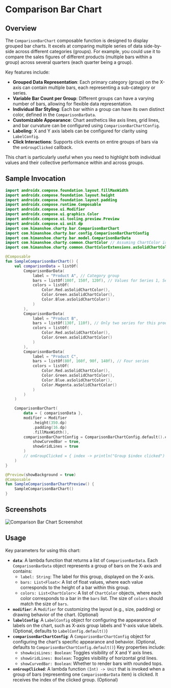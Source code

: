 # Comparison Bar Chart

## Overview
The `ComparisonBarChart` composable function is designed to display grouped bar charts. It excels at comparing multiple series of data side-by-side across different categories (groups). For example, you could use it to compare the sales figures of different products (multiple bars within a group) across several quarters (each quarter being a group).

Key features include:
- **Grouped Data Representation**: Each primary category (group) on the X-axis can contain multiple bars, each representing a sub-category or series.
- **Variable Bar Count per Group**: Different groups can have a varying number of bars, allowing for flexible data representation.
- **Individual Bar Styling**: Each bar within a group can have its own distinct color, defined in the `ComparisonBarData`.
- **Customizable Appearance**: Chart aesthetics like axis lines, grid lines, and bar curvature can be configured using `ComparisonBarChartConfig`.
- **Labeling**: X and Y axis labels can be configured for clarity using `LabelConfig`.
- **Click Interactions**: Supports click events on entire groups of bars via the `onGroupClicked` callback.

This chart is particularly useful when you need to highlight both individual values and their collective performance within and across groups.

## Sample Invocation

```kotlin
import androidx.compose.foundation.layout.fillMaxWidth
import androidx.compose.foundation.layout.height
import androidx.compose.foundation.layout.padding
import androidx.compose.runtime.Composable
import androidx.compose.ui.Modifier
import androidx.compose.ui.graphics.Color
import androidx.compose.ui.tooling.preview.Preview
import androidx.compose.ui.unit.dp
import com.himanshoe.charty.bar.ComparisonBarChart
import com.himanshoe.charty.bar.config.ComparisonBarChartConfig
import com.himanshoe.charty.bar.model.ComparisonBarData
import com.himanshoe.charty.common.ChartColor // Assuming ChartColor is directly usable or this is a typealias
import com.himanshoe.charty.common.ChartColorExtensions.asSolidChartColor // Ensure this import path is correct

@Composable
fun SampleComparisonBarChart() {
    val comparisonData = listOf(
        ComparisonBarData(
            label = "Product A", // Category group
            bars = listOf(100f, 150f, 120f), // Values for Series 1, Series 2, Series 3
            colors = listOf(
                Color.Red.asSolidChartColor(),
                Color.Green.asSolidChartColor(),
                Color.Blue.asSolidChartColor()
            )
        ),
        ComparisonBarData(
            label = "Product B",
            bars = listOf(130f, 110f), // Only two series for this product
            colors = listOf(
                Color.Red.asSolidChartColor(),
                Color.Green.asSolidChartColor()
            )
        ),
        ComparisonBarData(
            label = "Product C",
            bars = listOf(80f, 160f, 90f, 140f), // Four series
            colors = listOf(
                Color.Red.asSolidChartColor(),
                Color.Green.asSolidChartColor(),
                Color.Blue.asSolidChartColor(),
                Color.Magenta.asSolidChartColor()
            )
        )
    )

    ComparisonBarChart(
        data = { comparisonData },
        modifier = Modifier
            .height(350.dp)
            .padding(16.dp)
            .fillMaxWidth(),
        comparisonBarChartConfig = ComparisonBarChartConfig.default().copy(
            showCurvedBar = true,
            showGridLines = true
        )
        // onGroupClicked = { index -> println("Group $index clicked") }
    )
}

@Preview(showBackground = true)
@Composable
fun SampleComparisonBarChartPreview() {
    SampleComparisonBarChart()
}
```

## Screenshots
![Comparison Bar Chart Screenshot](comparison_bar_chart_screenshot.png) <!-- TODO: Add actual screenshot -->

## Usage
Key parameters for using this chart:

- **`data`**: A lambda function that returns a list of `ComparisonBarData`. Each `ComparisonBarData` object represents a group of bars on the X-axis and contains:
    - `label: String`: The label for this group, displayed on the X-axis.
    - `bars: List<Float>`: A list of float values, where each value corresponds to the height of a bar within this group.
    - `colors: List<ChartColor>`: A list of `ChartColor` objects, where each color corresponds to a bar in the `bars` list. The size of `colors` should match the size of `bars`.
- **`modifier`**: A `Modifier` for customizing the layout (e.g., size, padding) or drawing behavior of the chart. (Optional)
- **`labelConfig`**: A `LabelConfig` object for configuring the appearance of labels on the chart, such as X-axis group labels and Y-axis value labels. (Optional, defaults to `LabelConfig.default()`)
- **`comparisonBarChartConfig`**: A `ComparisonBarChartConfig` object for configuring the chart's specific appearance and behavior. (Optional, defaults to `ComparisonBarChartConfig.default()`) Key properties include:
    - `showAxisLines: Boolean`: Toggles visibility of X and Y axis lines.
    - `showGridLines: Boolean`: Toggles visibility of horizontal grid lines.
    - `showCurvedBar: Boolean`: Whether to render bars with rounded tops.
- **`onGroupClicked`**: A lambda function `(Int) -> Unit` that is invoked when a group of bars (representing one `ComparisonBarData` item) is clicked. It receives the index of the clicked group. (Optional)
